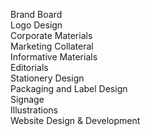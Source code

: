 Brand Board<br>
Logo Design<br>
Corporate Materials<br>
Marketing Collateral<br>
Informative Materials<br>
Editorials<br>
Stationery Design<br>
Packaging and Label Design<br>
Signage<br>
Illustrations<br>
Website Design & Development<br>
